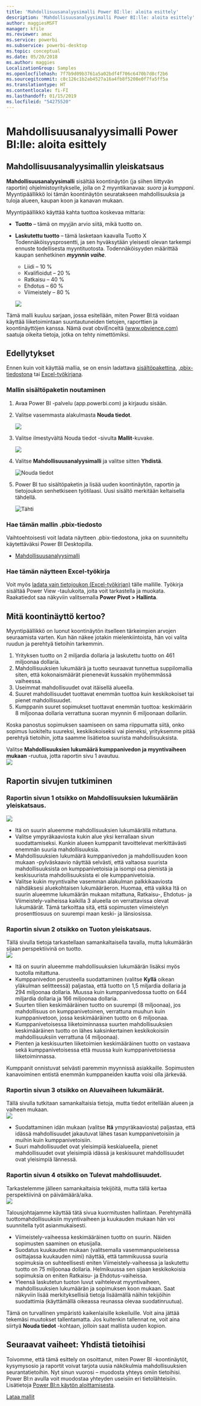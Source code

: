 ```yaml
---
title: 'Mahdollisuusanalyysimalli Power BI:lle: aloita esittely'
description: 'Mahdollisuusanalyysimalli Power BI:lle: aloita esittely'
author: maggiesMSFT
manager: kfile
ms.reviewer: amac
ms.service: powerbi
ms.subservice: powerbi-desktop
ms.topic: conceptual
ms.date: 05/20/2018
ms.author: maggies
LocalizationGroup: Samples
ms.openlocfilehash: 7f7b9d09b3761a5a02bdf4f706c6470b7d8cf2b6
ms.sourcegitcommit: c8c126c1b2ab4527a16a4fb8f5208e0f7fa5ff5a
ms.translationtype: HT
ms.contentlocale: fi-FI
ms.lasthandoff: 01/15/2019
ms.locfileid: "54275520"
---
```

# <a name="opportunity-analysis-sample-for-power-bi-take-a-tour"></a>Mahdollisuusanalyysimalli Power BI:lle: aloita esittely

## <a name="overview-of-the-opportunity-analysis-sample"></a>Mahdollisuusanalyysimallin yleiskatsaus
**Mahdollisuusanalyysimalli** sisältää koontinäytön (ja siihen liittyvän raportin) ohjelmistoyritykselle, jolla on 2 myyntikanavaa: *suora* ja *kumppani*. Myyntipäällikkö loi tämän koontinäytön seuratakseen mahdollisuuksia ja tuloja alueen, kaupan koon ja kanavan mukaan.

Myyntipäällikkö käyttää kahta tuottoa koskevaa mittaria:

* **Tuotto** – tämä on myyjän arvio siitä, mikä tuotto on.
* **Laskutettu tuotto** – tämä lasketaan kaavalla Tuotto X Todennäköisyysprosentti, ja sen hyväksytään yleisesti olevan tarkempi ennuste todellisesta myyntituotosta. Todennäköisyyden määrittää kaupan senhetkinen ***myynnin vaihe***.
  * Liidi – 10 %  
  * Kvalifioidut – 20 %  
  * Ratkaisu – 40 %  
  * Ehdotus – 60 %  
  * Viimeistely – 80 %

  ![](media/sample-opportunity-analysis/opportunity1.png)

Tämä malli kuuluu sarjaan, jossa esitellään, miten Power BI:tä voidaan käyttää liiketoimintaan suuntautuneiden tietojen, raporttien ja koontinäyttöjen kanssa. Nämä ovat obviEnceltä ([www.obvience.com)](http://www.obvience.com/) saatuja oikeita tietoja, jotka on tehty nimettömiksi.

## <a name="prerequisites"></a>Edellytykset

 Ennen kuin voit käyttää mallia, se on ensin ladattava [sisältöpakettina](https://docs.microsoft.com/power-bi/sample-opportunity-analysis#get-the-content-pack-for-this-sample), [.pbix-tiedostona](http://download.microsoft.com/download/9/1/5/915ABCFA-7125-4D85-A7BD-05645BD95BD8/Opportunity%20Analysis%20Sample%20PBIX.pbix) tai [Excel-työkirjana](http://go.microsoft.com/fwlink/?LinkId=529782).

### <a name="get-the-content-pack-for-this-sample"></a>Mallin sisältöpaketin noutaminen

1. Avaa Power BI -palvelu (app.powerbi.com) ja kirjaudu sisään.
2. Valitse vasemmasta alakulmasta **Nouda tiedot**.
   
    ![](media/sample-datasets/power-bi-get-data.png)
3. Valitse ilmestyvältä Nouda tiedot -sivulta **Mallit**-kuvake.
   
   ![](media/sample-datasets/power-bi-samples-icon.png)
4. Valitse **Mahdollisuusanalyysimalli** ja valitse sitten **Yhdistä**.  
  
   ![Nouda tiedot](media/sample-opportunity-analysis/opportunity-connect.png)
   
5. Power BI tuo sisältöpaketin ja lisää uuden koontinäytön, raportin ja tietojoukon senhetkiseen työtilaasi. Uusi sisältö merkitään keltaisella tähdellä. 
   
   ![Tähti](media/sample-opportunity-analysis/opportunity-asterisk.png)
  
### <a name="get-the-pbix-file-for-this-sample"></a>Hae tämän mallin .pbix-tiedosto

Vaihtoehtoisesti voit ladata näytteen .pbix-tiedostona, joka on suunniteltu käytettäväksi Power BI Desktopilla. 

 * [Mahdollisuusanalyysimalli](http://download.microsoft.com/download/9/1/5/915ABCFA-7125-4D85-A7BD-05645BD95BD8/Opportunity%20Analysis%20Sample%20PBIX.pbix)

### <a name="get-the-excel-workbook-for-this-sample"></a>Hae tämän näytteen Excel-työkirja
Voit myös [ladata vain tietojoukon (Excel-työkirjan)](http://go.microsoft.com/fwlink/?LinkId=529782) tälle mallille. Työkirja sisältää Power View -taulukoita, joita voit tarkastella ja muokata. Raakatiedot saa näkyviin valitsemalla **Power Pivot > Hallinta**.


## <a name="what-is-our-dashboard-telling-us"></a>Mitä koontinäyttö kertoo?
Myyntipäällikkö on luonut koontinäytön itselleen tärkeimpien arvojen seuraamista varten. Kun hän näkee jotakin mielenkiintoista, hän voi valita ruudun ja perehtyä tietoihin tarkemmin.

1. Yrityksen tuotto on 2 miljardia dollaria ja laskutettu tuotto on 461 miljoonaa dollaria.
2. Mahdollisuuksien lukumäärä ja tuotto seuraavat tunnettua suppilomallia siten, että kokonaismäärät pienenevät kussakin myöhemmässä vaiheessa.
3. Useimmat mahdollisuudet ovat itäisellä alueella.
4. Suuret mahdollisuudet tuottavat enemmän tuottoa kuin keskikokoiset tai pienet mahdollisuudet.
5. Kumppanin suuret sopimukset tuottavat enemmän tuottoa: keskimäärin 8 miljoonaa dollaria verrattuna suoran myynnin 6 miljoonaan dollariin.

Koska panostus sopimuksen saamiseen on sama riippumatta siitä, onko sopimus luokiteltu suureksi, keskikokoiseksi vai pieneksi, yrityksemme pitää perehtyä tietoihin, jotta saamme lisätietoa suurista mahdollisuuksista.

Valitse **Mahdollisuuksien lukumäärä kumppanivedon ja myyntivaiheen mukaan** -ruutua, jotta raportin sivu 1 avautuu.  
![](media/sample-opportunity-analysis/opportunity2.png)

## <a name="explore-the-pages-in-the-report"></a>Raportin sivujen tutkiminen
### <a name="page-1-of-our-report-is-titled-opportunity-count-overview"></a>Raportin sivun 1 otsikko on Mahdollisuuksien lukumäärän yleiskatsaus.
![](media/sample-opportunity-analysis/opportunity3.png)

* Itä on suurin alueemme mahdollisuuksien lukumäärällä mitattuna.  
* Valitse ympyräkaaviosta kukin alue yksi kerrallaan sivun suodattamiseksi. Kunkin alueen kumppanit tavoittelevat merkittävästi enemmän suuria mahdollisuuksia.   
* Mahdollisuuksien lukumäärä kumppanivedon ja mahdollisuuden koon mukaan -pylväskaavio näyttää selvästi, että valtaosa suurista mahdollisuuksista on kumppanivetoisia ja isompi osa pienistä ja keskisuurista mahdollisuuksista ei ole kumppanivetoisia.
* Valitse kukin myyntivaihe vasemman alakulman palkkikaaviosta nähdäksesi aluekohtaisen lukumääräeron. Huomaa, että vaikka Itä on suurin alueemme lukumäärän mukaan mitattuna, Ratkaisu-, Ehdotus- ja Viimeistely-vaiheissa kaikilla 3 alueella on verrattavissa olevat lukumäärät. Tämä tarkoittaa sitä, että sopimusten viimeistelyn prosenttiosuus on suurempi maan keski- ja länsiosissa.

### <a name="page-2-of-our-report-is-titled-revenue-overview"></a>Raportin sivun 2 otsikko on Tuoton yleiskatsaus.
Tällä sivulla tietoja tarkastellaan samankaltaisella tavalla, mutta lukumäärän sijaan perspektiivinä on tuotto.  
![](media/sample-opportunity-analysis/opportunity4.png)

* Itä on suurin alueemme mahdollisuuksien lukumäärän lisäksi myös tuotolla mitattuna.  
* Kumppanivedon perusteella suodattaminen (valitse **Kyllä** oikean yläkulman selitteessä) paljastaa, että tuotto on 1,5 miljardia dollaria ja 294 miljoonaa dollaria. Muussa kuin kumppanivedossa tuotto on 644 miljardia dollaria ja 166 miljoonaa dollaria.  
* Suurten tilien keskimääräinen tuotto on suurempi (8 miljoonaa), jos mahdollisuus on kumppanivetoinen, verrattuna muuhun kuin kumppanivetoon, jossa keskimääräinen tuotto on 6 miljoonaa.  
* Kumppanivetoisessa liiketoiminnassa suurten mahdollisuuksien keskimääräinen tuotto on lähes kaksinkertainen keskikokoisiin mahdollisuuksiin verrattuna (4 miljoonaa).  
* Pienten ja keskisuurten liiketoimien keskimääräinen tuotto on vastaava sekä kumppanivetoisessa että muussa kuin kumppanivetoisessa liiketoiminnassa.   

Kumppanit onnistuvat selvästi paremmin myynnissä asiakkaille.  Sopimusten kanavoiminen entistä enemmän kumppaneiden kautta voisi olla järkevää.

### <a name="page-3-of-our-report-is-titled-region-stage-counts"></a>Raportin sivun 3 otsikko on Aluevaiheen lukumäärät.
Tällä sivulla tutkitaan samankaltaisia tietoja, mutta tiedot eritellään alueen ja vaiheen mukaan.  
![](media/sample-opportunity-analysis/opportunity5.png)

* Suodattaminen idän mukaan (valitse **Itä** ympyräkaaviosta) paljastaa, että idässä mahdollisuudet jakautuvat lähes tasan kumppanivetoisiin ja muihin kuin kumppanivetoisiin.
* Suuri mahdollisuudet ovat yleisimpiä keskialueella, pienet mahdollisuudet ovat yleisimpiä idässä ja keskisuuret mahdollisuudet ovat yleisimpiä lännessä.

### <a name="page-4-of-our-report-is-titled-upcoming-opportunities"></a>Raportin sivun 4 otsikko on Tulevat mahdollisuudet.
Tarkastelemme jälleen samankaltaisia tekijöitä, mutta tällä kertaa perspektiivinä on päivämäärä/aika.  
![](media/sample-opportunity-analysis/opportunity6.png)

Talousjohtajamme käyttää tätä sivua kuormitusten hallintaan. Perehtymällä tuottomahdollisuuksiin myyntivaiheen ja kuukauden mukaan hän voi suunnitella työt asianmukaisesti.

* Viimeistely-vaiheessa keskimääräinen tuotto on suurin. Näiden sopimusten saaminen on etusijalla.
* Suodatus kuukauden mukaan (valitsemalla vasemmanpuoleisessa osittajassa kuukauden nimi) näyttää, että tammikuussa suuria sopimuksia on suhteellisesti eniten Viimeistely-vaiheessa ja laskutettu tuotto on 75 miljoonaa dollaria. Helmikuussa sen sijaan keskikokoisia sopimuksia on eniten Ratkaisu- ja Ehdotus-vaiheissa.
* Yleensä laskutetun tuoton luvut vaihtelevat myyntivaiheen, mahdollisuuksien lukumäärän ja sopimuksen koon mukaan. Saat näkyviin lisää merkityksellisiä tietoja lisäämällä näihin tekijöihin suodattimia (käyttämällä oikeassa reunassa olevaa suodatinruutua).

Tämä on turvallinen ympäristö kaikenlaisille kokeiluille. Voit aina jättää tekemäsi muutokset tallentamatta. Jos kuitenkin tallennat ne, voit aina siirtyä **Nouda tiedot** -kohtaan, jolloin saat mallista uuden kopion.

## <a name="next-steps-connect-to-your-data"></a>Seuraavat vaiheet: Yhdistä tietoihisi
Toivomme, että tämä esittely on osoittanut, miten Power BI -koontinäytöt, kysymysosio ja raportit voivat tarjota uusia näkökulmia mahdollisuuksien seurantatietoihin. Nyt sinun vuorosi – muodosta yhteys omiin tietoihisi. Power BI:n avulla voit muodostaa yhteyden useisiin eri tietolähteisiin. Lisätietoja [Power BI:n käytön aloittamisesta](service-get-started.md).

[Lataa mallit](sample-datasets.md)  
